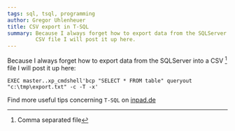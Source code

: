 ```yaml
---
tags: sql, tsql, programming
author: Gregor Uhlenheuer
title: CSV export in T-SQL
summary: Because I always forget how to export data from the SQLServer into a
         CSV file I will post it up here.
---
```

Because I always forget how to export data from the SQLServer into a CSV [^1]
file I will post it up here:

~~~ {.sql}
EXEC master..xp_cmdshell'bcp "SELECT * FROM table" queryout "c:\tmp\export.txt" -c -T -x'
~~~

Find more useful tips concerning `T-SQL` on [inpad.de][1]

[1]: http://www.inpad.de/?cat=67

[^1]: Comma separated file
